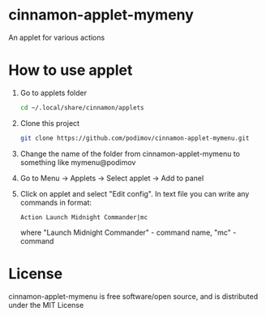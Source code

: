 # cinnamon-applet-mymeny
An applet for various actions

# How to use applet

1. Go to applets folder

    ```bash
    cd ~/.local/share/cinnamon/applets
    ```
2. Clone this project

    ```bash
    git clone https://github.com/podimov/cinnamon-applet-mymenu.git
    ```

3. Change the name of the folder from cinnamon-applet-mymenu to something like mymenu@podimov

4. Go to Menu -> Applets -> Select applet -> Add to panel

5. Click on applet and select "Edit config". In text file you can write any commands in format:
    ```
    Action Launch Midnight Commander|mc
    ```
    where "Launch Midnight Commander" - command name, "mc" - command
    
# License

cinnamon-applet-mymenu is free software/open source, and is distributed under the MIT License